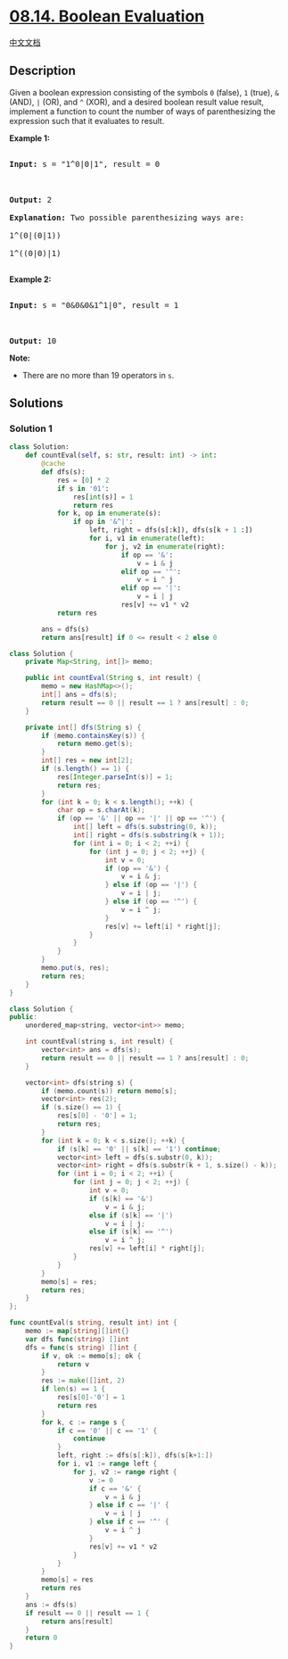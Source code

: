 # [08.14. Boolean Evaluation](https://leetcode.cn/problems/boolean-evaluation-lcci)

[中文文档](/lcci/08.14.Boolean%20Evaluation/README.md)

## Description

<p>Given a boolean expression consisting of the symbols <code>0</code> (false), <code>1</code> (true), <code>&amp;</code> (AND), <code>|</code> (OR), and <code>^</code>&nbsp;(XOR), and a desired boolean result value result, implement a function to count the number of ways of parenthesizing the expression such that it evaluates to result.</p>

<p><strong>Example 1:</strong></p>

<pre>

<strong>Input: </strong>s = &quot;1^0|0|1&quot;, result = 0



<strong>Output: </strong>2

<strong>Explanation:</strong>&nbsp;Two possible parenthesizing ways are:

1^(0|(0|1))

1^((0|0)|1)

</pre>

<p><strong>Example 2:</strong></p>

<pre>

<strong>Input: </strong>s = &quot;0&amp;0&amp;0&amp;1^1|0&quot;, result = 1



<strong>Output: </strong>10</pre>

<p><strong>Note: </strong></p>

<ul>
	<li>There are no more than&nbsp;19 operators in <code>s</code>.</li>
</ul>

## Solutions

### Solution 1

<!-- tabs:start -->

```python
class Solution:
    def countEval(self, s: str, result: int) -> int:
        @cache
        def dfs(s):
            res = [0] * 2
            if s in '01':
                res[int(s)] = 1
                return res
            for k, op in enumerate(s):
                if op in '&^|':
                    left, right = dfs(s[:k]), dfs(s[k + 1 :])
                    for i, v1 in enumerate(left):
                        for j, v2 in enumerate(right):
                            if op == '&':
                                v = i & j
                            elif op == '^':
                                v = i ^ j
                            elif op == '|':
                                v = i | j
                            res[v] += v1 * v2
            return res

        ans = dfs(s)
        return ans[result] if 0 <= result < 2 else 0
```

```java
class Solution {
    private Map<String, int[]> memo;

    public int countEval(String s, int result) {
        memo = new HashMap<>();
        int[] ans = dfs(s);
        return result == 0 || result == 1 ? ans[result] : 0;
    }

    private int[] dfs(String s) {
        if (memo.containsKey(s)) {
            return memo.get(s);
        }
        int[] res = new int[2];
        if (s.length() == 1) {
            res[Integer.parseInt(s)] = 1;
            return res;
        }
        for (int k = 0; k < s.length(); ++k) {
            char op = s.charAt(k);
            if (op == '&' || op == '|' || op == '^') {
                int[] left = dfs(s.substring(0, k));
                int[] right = dfs(s.substring(k + 1));
                for (int i = 0; i < 2; ++i) {
                    for (int j = 0; j < 2; ++j) {
                        int v = 0;
                        if (op == '&') {
                            v = i & j;
                        } else if (op == '|') {
                            v = i | j;
                        } else if (op == '^') {
                            v = i ^ j;
                        }
                        res[v] += left[i] * right[j];
                    }
                }
            }
        }
        memo.put(s, res);
        return res;
    }
}
```

```cpp
class Solution {
public:
    unordered_map<string, vector<int>> memo;

    int countEval(string s, int result) {
        vector<int> ans = dfs(s);
        return result == 0 || result == 1 ? ans[result] : 0;
    }

    vector<int> dfs(string s) {
        if (memo.count(s)) return memo[s];
        vector<int> res(2);
        if (s.size() == 1) {
            res[s[0] - '0'] = 1;
            return res;
        }
        for (int k = 0; k < s.size(); ++k) {
            if (s[k] == '0' || s[k] == '1') continue;
            vector<int> left = dfs(s.substr(0, k));
            vector<int> right = dfs(s.substr(k + 1, s.size() - k));
            for (int i = 0; i < 2; ++i) {
                for (int j = 0; j < 2; ++j) {
                    int v = 0;
                    if (s[k] == '&')
                        v = i & j;
                    else if (s[k] == '|')
                        v = i | j;
                    else if (s[k] == '^')
                        v = i ^ j;
                    res[v] += left[i] * right[j];
                }
            }
        }
        memo[s] = res;
        return res;
    }
};
```

```go
func countEval(s string, result int) int {
	memo := map[string][]int{}
	var dfs func(string) []int
	dfs = func(s string) []int {
		if v, ok := memo[s]; ok {
			return v
		}
		res := make([]int, 2)
		if len(s) == 1 {
			res[s[0]-'0'] = 1
			return res
		}
		for k, c := range s {
			if c == '0' || c == '1' {
				continue
			}
			left, right := dfs(s[:k]), dfs(s[k+1:])
			for i, v1 := range left {
				for j, v2 := range right {
					v := 0
					if c == '&' {
						v = i & j
					} else if c == '|' {
						v = i | j
					} else if c == '^' {
						v = i ^ j
					}
					res[v] += v1 * v2
				}
			}
		}
		memo[s] = res
		return res
	}
	ans := dfs(s)
	if result == 0 || result == 1 {
		return ans[result]
	}
	return 0
}
```

<!-- tabs:end -->

<!-- end -->
